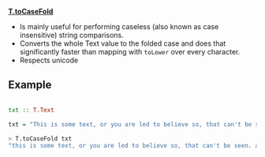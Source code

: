 **[T.toCaseFold](https://hackage.haskell.org/package/text-2.0.1/docs/Data-Text.html#v:toCaseFold)**

- Is mainly useful for performing caseless (also known as case insensitive) string comparisons.
- Converts the whole Text value to the folded case and does that significantly faster than mapping with `toLower` over every character.
- Respects unicode

## Example
```haskell

txt :: T.Text

txt = "This is some text, or you are led to believe so, that can't be seen. All you can do is hope."

> T.toCaseFold txt
"this is some text, or you are led to believe so, that can't be seen. all you can do is hope."
```

